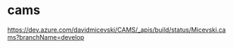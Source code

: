 # cams
https://dev.azure.com/davidmicevski/CAMS/_apis/build/status/Micevski.cams?branchName=develop
